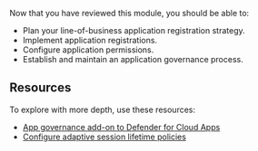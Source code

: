 Now that you have reviewed this module, you should be able to:

- Plan your line-of-business application registration strategy.
- Implement application registrations.
- Configure application permissions.
- Establish and maintain an application governance process.

## Resources

To explore with more depth, use these resources:

- [App governance add-on to Defender for Cloud Apps](/defender-cloud-apps/app-governance-manage-app-governance)
- [Configure adaptive session lifetime policies](/entra/identity/conditional-access/howto-conditional-access-session-lifetime)
